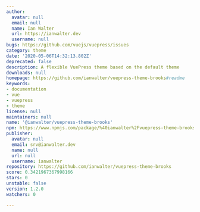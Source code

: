```yaml
---
author:
  avatar: null
  email: null
  name: Ian Walter
  url: https://ianwalter.dev
  username: null
bugs: https://github.com/vuejs/vuepress/issues
category: theme
date: '2020-05-06T14:32:13.802Z'
deprecated: false
description: A flexible VuePress theme based on the default theme
downloads: null
homepage: https://github.com/ianwalter/vuepress-theme-brooks#readme
keywords:
- documentation
- vue
- vuepress
- theme
license: null
maintainers: null
name: '@ianwalter/vuepress-theme-brooks'
npm: https://www.npmjs.com/package/%40ianwalter%2Fvuepress-theme-brooks
publisher:
  avatar: null
  email: srv@ianwalter.dev
  name: null
  url: null
  username: ianwalter
repository: https://github.com/ianwalter/vuepress-theme-brooks
score: 0.3421967367998166
stars: 0
unstable: false
version: 1.2.0
watchers: 0

---
```


